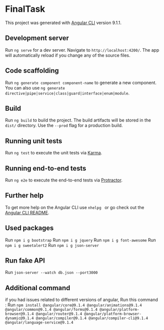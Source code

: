 # FinalTask

This project was generated with [Angular CLI](https://github.com/angular/angular-cli) version 9.1.1.

## Development server

Run `ng serve` for a dev server. Navigate to `http://localhost:4200/`. The app will automatically reload if you change any of the source files.

## Code scaffolding

Run `ng generate component component-name` to generate a new component. You can also use `ng generate directive|pipe|service|class|guard|interface|enum|module`.

## Build

Run `ng build` to build the project. The build artifacts will be stored in the `dist/` directory. Use the `--prod` flag for a production build.

## Running unit tests

Run `ng test` to execute the unit tests via [Karma](https://karma-runner.github.io).

## Running end-to-end tests

Run `ng e2e` to execute the end-to-end tests via [Protractor](http://www.protractortest.org/).

## Further help

To get more help on the Angular CLI use `nhelpg ` or go check out the [Angular CLI README](https://github.com/angular/angular-cli/blob/master/README.md).
## Used packages
Run `npm i g bootstrap`
Run `npm i g jquery`
Run `npm i g font-awesome`
Run `npm i g sweetalert2`
Run `npm i g json-server`
## Run fake API
Run `json-server --watch db.json --port3000`
## Additional command 
if you had issues related to different versions of angular, Run this command :
Run `npm install @angular/core@9.1.4 @angular/animations@9.1.4 @angular/common@9.1.4 @angular/forms@9.1.4 @angular/platform-browser@9.1.4 @angular/router@9.1.4 @angular/platform-browser-dynamic@9.1.4 @angular/compiler@9.1.4 @angular/compiler-cli@9.1.4 @angular/language-service@9.1.4`


 

